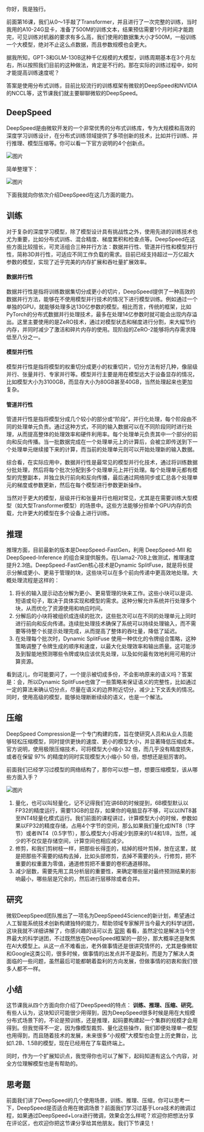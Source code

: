 你好，我是独行。

前面第16课，我们从0～1手敲了Transformer，并且进行了一次完整的训练，当时我用的A10-24G显卡，准备了500M的训练文本，结果预估需要1个月时间才能跑完，可见训练对机器的要求有多么高，我们使用的数据集大小才500M，一般训练一个大模型，绝对不止这么点数据，而且参数规模也会更大。

据我所知，GPT-3和GLM-130B这种千亿规模的大模型，训练周期基本在3个月左右，所以按照我们目前的这种做法，肯定是不行的。那在实际的训练过程中，如何才能提高训练速度呢？

答案是使用分布式训练，目前比较流行的训练框架有微软的DeepSpeed和NVIDIA的NCCL等，这节课我们就主要聊聊微软的DeepSpeed。

## DeepSpeed

DeepSpeed是由微软开发的一个非常优秀的分布式训练库，专为大规模和高效的深度学习训练设计，在分布式训练领域提供了多项创新的技术，比如并行训练、并行推理、模型压缩等。你可以看一下官方说明的4个创新点。

![图片](https://static001.geekbang.org/resource/image/87/7c/879fbdb6b8ac6ef8d1f4c163ceeyye7c.png?wh=2048x475)

简单整理下：

![图片](https://static001.geekbang.org/resource/image/25/ea/25aa98226da8a14c2094941ed23e09ea.jpg?wh=1422x1230)

下面我就向你依次介绍DeepSpeed在这几方面的能力。

## 训练

对于复杂的深度学习模型，除了模型设计具有挑战性之外，使用先进的训练技术也尤为重要，比如分布式训练、混合精度、梯度累积和检查点等。DeepSpeed在这些方面比较擅长，可灵活组合三种并行方法：数据并行性、管道并行性和模型并行性，简称3D并行性，可适应不同工作负载的需求。目前已经支持超过一万亿超大参数的模型，实现了近乎完美的内存扩展和吞吐量扩展效率。

#### 数据并行性

数据并行性是指将训练数据集切分成更小的切片，DeepSpeed提供了一种高效的数据并行方法，能够在不使用模型并行技术的情况下进行模型训练。例如通过一个单独的GPU，就能够处理多达130亿参数的模型。相比而言，传统的框架，比如PyTorch的分布式数据并行处理技术，最多在处理14亿参数时就可能会出现内存溢出。这里主要使用的是ZeRO技术，通过对模型状态和梯度进行分割，来大幅节约内存，并同时减少了激活和碎片内存的使用。现阶段的ZeRO-2能够将内存需求降低至八分之一。

#### 模型并行性

模型并行性是指将模型的权重切分成更小的权重切片，切分方法有好几种，像层级并行、张量并行、专家并行等。模型并行主要是用在模型远大于设备显存的情况，比如模型大小为3100GB，而显存大小为80GB甚至40GB，当然处理起来也更加复杂。

#### 管道并行性

管道并行性是指将模型分成几个较小的部分或“阶段”，并行化处理，每个阶段由不同的处理单元负责。通过这种方式，不同的输入数据可以在不同阶段同时进行处理，从而提高整体的处理效率和硬件利用率。每个处理单元负责其中一个部分的前向和反向传播。当一批数据完成在一个处理单元上的计算后，会被立即传送到下一个处理单元继续接下来的计算，而当前的处理单元则可以开始处理新的输入数据。

综合看，在实际应用中，数据并行性是最常见的模型并行化技术，通过将训练数据分批处理，然后将每个批次分配到多个处理单元上并行处理。每个处理单元都有模型的完整副本，并独立执行前向和反向传播，最后通过网络同步或汇总各个处理单元的梯度或参数更新，然后在每个模型进行参数更新操作。

当然对于更大的模型，层级并行和张量并行也相对常见，尤其是在需要训练大型模型（如大型Transformer模型）的场景中。这些方法能够分担单个GPU内存的负载，允许更大的模型在多个设备上进行训练。

## 推理

推理方面，目前最新的版本是DeepSpeed-FastGen，利用 DeepSpeed-MII 和 DeepSpeed-Inference 的组合来提供服务。在Llama2-70B上做测试，推理速度提升2.3倍。DeepSpeed-FastGen核心技术是Dynamic SplitFuse，就是将长提示分解成更小、更易于管理的块，这些块可以在多个前向传递中更高效地处理。大概处理流程是这样的：

1. 将长的输入提示动态分解为更小、更易管理的块来工作。这些小块可以是词、短语或句子，取决于具体实现和模型的需求。这种分解允许系统并行处理多个块，从而优化了资源使用和响应时间。
2. 分解后的小块将被组织成连续的批次，这些批次可以在不同的处理单元上同时进行前向和反向传递。连续批处理技术确保了系统可以持续处理输入，而不需要等待整个长提示处理完成，从而提高了整体的吞吐量，降低了延迟。
3. 在处理每个批次时，Dynamic SplitFuse 使用一种优化的令牌组合策略，这种策略调整了令牌生成的顺序和速度，以最大化处理效率和输出质量。这可能涉及到智能地预测哪些令牌或块应该优先处理，以及如何最有效地利用可用的计算资源。

看到这儿，你可能要问了，一个提示被切成多份，不会影响原来的语义吗？答案是：会，所以Dynamic SplitFuse也做了一些策略来保证语义的完整性，比如通过一定的算法来确认切分点，尽量在语义的边界附近切分，减少上下文丢失的情况。同时，使用高级的模型，能够处理断断续续的语义，也是一个解法。

## 压缩

DeepSpeed Compression是一个专门构建的库，旨在使研究人员和从业人员能够轻松压缩模型，同时提供更快的速度、更小的模型大小，并显著降低压缩成本。官方说明，使用极限压缩技术，可将模型大小缩小 32 倍，而几乎没有精度损失，或者在保留 97% 的精度的同时实现模型大小缩小 50 倍，想想还是挺厉害的。

前面我们已经学习过模型的网络结构了，那你可以想一想，想要压缩模型，该从哪些方面入手？

![图片](https://static001.geekbang.org/resource/image/6f/c4/6f1121d18abe0d37b6980e14136fyyc4.png?wh=1468x662)

1. 量化，也可以叫轻量化，记不记得我们在讲6B的时候提到，6B模型默认以FP32的精度运行，需要13GB的显存，如果你的电脑显存不够，可以以INT8甚至INT4轻量化模式运行。我们前面的课程讲过，计算模型大小的时候，参数如果以FP32的精度存储，占用4个字节的空间，那么如果我们量化成INT8（1字节）或者INT4（0.5字节），那么模型大小将减少到原来的1/4和1/8，当然，减少的不仅仅是存储空间，计算空间也相应减少。
2. 修剪，和我们剪树枝一样，把那些长得歪的，枯掉的枝叶剪掉，放在这里，就是把那些不需要的结构去掉，比如头部修剪，去掉不需要的头，行修剪，把不重要的权重置为零值，通道修剪把不重要的卷积通道移除。
3. 减少层数，需要先用工具分析层的重要性，来确定哪些层对最终预测结果的影响最小，哪些层是冗余的，然后进行层移除或者合并。

## 研究

微软DeepSpeed团队推出了一项名为DeepSpeed4Science的新计划，希望通过人工智能系统技术创新构建独特的能力，帮助领域专家解开当今最大的科学谜团，这块我就不详细讲解了，你感兴趣的话可以去 [官网](https://deepspeed4science.ai/) 看看，虽然定位是解决当今世界最大的科学谜团，不过既然放在DeepSpeed框架的一部分，那大概率还是聚焦在AI大模型上。从这一点不难看出，老外做事情还是很讲究情怀的，尤其是像微软和Google这类公司，很多时候，做事情的出发点并不是盈利，而是为了解决人类面临的一些问题，虽然最后可能都朝着盈利的方向发展，但做事情的初衷和我们很多人都不一样。

## 小结

这节课我从四个方面向你介绍了DeepSpeed的特点： **训练、推理、压缩、研究**。有些人认为，这块知识可能很少用得到，因为DeepSpeed很多时候是用在大规模分布式场景下的，不论是预训练，还是推理，起码要构建起一个集群的规模才会用得到。但我觉得不一定，因为像模型裁剪、量化这些操作，我们即便处理单一模型也用得到，而且随着技术的发展，未来很多“小规模”大模型也会登上历史舞台，比如1.2B、1.5B的模型，现在已经用在了车载终端上。

同时，作为一个扩展知识点，我觉得你也可以了解下，起码知道有这么个内容，对全方位理解模型也是有帮助的。

## 思考题

前面我们讲了DeepSpeed的几个使用场景，训练、推理、压缩，你可以思考一下，DeepSpeed是否适合用在微调场景？前面我们学习过基于Lora技术的微调过程，如果通过DeepSpeed+Lora进行微调，效果会怎么样呢？欢迎你把想法分享在评论区，也欢迎你把这节课分享给其他朋友。我们下节课见！